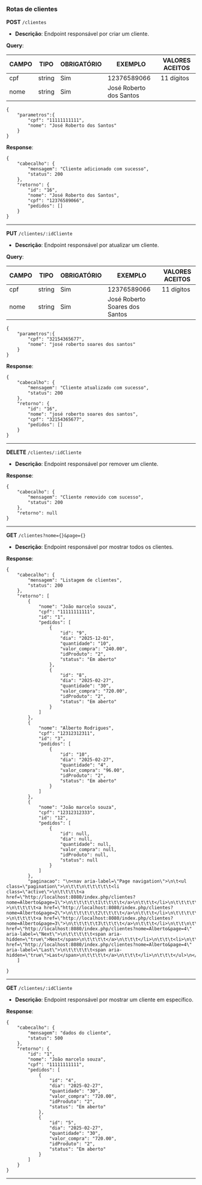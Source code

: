 ### Rotas de clientes

**POST** `/clientes`

- **Descrição**: Endpoint responsável por criar um cliente.

**Query**:

| CAMPO        | TIPO   | OBRIGATÓRIO   | EXEMPLO                 | VALORES ACEITOS   |
| ------------ | ------ | ------------- | ----------------------- | ----------------- |
| cpf          | string | Sim           | 12376589066             | 11 dígitos        |
| nome         | string | Sim           | José Roberto dos Santos |                   |

```
{
    "parametros":{
        "cpf": "11111111111",
        "nome": "José Roberto dos Santos"
    }
}
```

**Response**:

```
{
    "cabecalho": {
        "mensagem": "Cliente adicionado com sucesso",
        "status": 200
    },
    "retorno": {
        "id": "16",
        "nome": "José Roberto dos Santos",
        "cpf": "12376589066",
        "pedidos": []
    }
}
```

---

**PUT** `/clientes/:idCliente`

- **Descrição**: Endpoint responsável por atualizar um cliente.

**Query**:

| CAMPO        | TIPO   | OBRIGATÓRIO   | EXEMPLO                        | VALORES ACEITOS   |
| ------------ | ------ | ------------- | ------------------------------ | ----------------- |
| cpf          | string | Sim           | 12376589066                    | 11 dígitos        |
| nome         | string | Sim           | José Roberto Soares dos Santos |                   |

```
{
    "parametros":{
        "cpf": "32154365677",
        "nome": "josé roberto soares dos santos"
    }
}
```

**Response**:

```
{
    "cabecalho": {
        "mensagem": "Cliente atualizado com sucesso",
        "status": 200
    },
    "retorno": {
        "id": "16",
        "nome": "josé roberto soares dos santos",
        "cpf": "32154365677",
        "pedidos": []
    }
}
```

---

**DELETE** `/clientes/:idCliente`

- **Descrição**: Endpoint responsável por remover um cliente.

**Response**:

```
{
    "cabecalho": {
        "mensagem": "Cliente removido com sucesso",
        "status": 200
    },
    "retorno": null
}
```

---

**GET** `/clientes?nome={}&page={}`

- **Descrição**: Endpoint responsável por mostrar todos os clientes.

**Response**:

```
{
    "cabecalho": {
        "mensagem": "Listagem de clientes",
        "status": 200
    },
    "retorno": [
        {
            "nome": "João marcelo souza",
            "cpf": "11111111111",
            "id": "1",
            "pedidos": [
                {
                    "id": "9",
                    "dia": "2025-12-01",
                    "quantidade": "10",
                    "valor_compra": "240.00",
                    "idProduto": "2",
                    "status": "Em aberto"
                },
                {
                    "id": "8",
                    "dia": "2025-02-27",
                    "quantidade": "30",
                    "valor_compra": "720.00",
                    "idProduto": "2",
                    "status": "Em aberto"
                }
            ]
        },
        {
            "nome": "Alberto Rodrigues",
            "cpf": "12312312311",
            "id": "3",
            "pedidos": [
                {
                    "id": "10",
                    "dia": "2025-02-27",
                    "quantidade": "4",
                    "valor_compra": "96.00",
                    "idProduto": "2",
                    "status": "Em aberto"
                }
            ]
        },
        {
            "nome": "João marcelo souza",
            "cpf": "12312312333",
            "id": "12",
            "pedidos": [
                {
                    "id": null,
                    "dia": null,
                    "quantidade": null,
                    "valor_compra": null,
                    "idProduto": null,
                    "status": null
                }
            ]
        },
        "paginacao": "\n<nav aria-label=\"Page navigation\">\n\t<ul class=\"pagination\">\n\t\t\n\t\t\t\t\t<li class=\"active\">\n\t\t\t\t<a href=\"http://localhost:8080/index.php/clientes?nome=Alberto&page=1\">\n\t\t\t\t\t1\t\t\t\t</a>\n\t\t\t</li>\n\t\t\t\t\t<li >\n\t\t\t\t<a href=\"http://localhost:8080/index.php/clientes?nome=Alberto&page=2\">\n\t\t\t\t\t2\t\t\t\t</a>\n\t\t\t</li>\n\t\t\t\t\t<li >\n\t\t\t\t<a href=\"http://localhost:8080/index.php/clientes?nome=Alberto&page=3\">\n\t\t\t\t\t3\t\t\t\t</a>\n\t\t\t</li>\n\t\t\n\t\t\t\t\t<li>\n\t\t\t\t<a href=\"http://localhost:8080/index.php/clientes?nome=Alberto&page=4\" aria-label=\"Next\">\n\t\t\t\t\t<span aria-hidden=\"true\">Next</span>\n\t\t\t\t</a>\n\t\t\t</li>\n\t\t\t<li>\n\t\t\t\t<a href=\"http://localhost:8080/index.php/clientes?nome=Alberto&page=4\" aria-label=\"Last\">\n\t\t\t\t\t<span aria-hidden=\"true\">Last</span>\n\t\t\t\t</a>\n\t\t\t</li>\n\t\t\t</ul>\n</nav>\n"
    ]
    
}
```

---

**GET** `/clientes/:idCliente`

- **Descrição**: Endpoint responsável por mostrar um cliente em específico.

**Response**:

```
{
    "cabecalho": {
        "mensagem": "dados do cliente",
        "status": 500
    },
    "retorno": {
        "id": "1",
        "nome": "João marcelo souza",
        "cpf": "11111111111",
        "pedidos": [
            {
                "id": "4",
                "dia": "2025-02-27",
                "quantidade": "30",
                "valor_compra": "720.00",
                "idProduto": "2",
                "status": "Em aberto"
            },
            {
                "id": "5",
                "dia": "2025-02-27",
                "quantidade": "30",
                "valor_compra": "720.00",
                "idProduto": "2",
                "status": "Em aberto"
            }
        ]
    }
}

```

---
